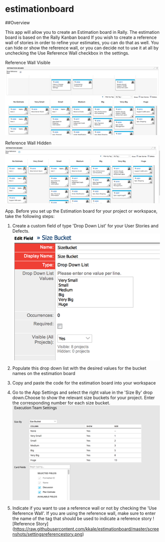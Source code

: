 estimationboard
===============

##Overview

This app will allow you to create an Estimation board in Rally. The estimation board is based on the Rally Kanban board 
If you wish to create a reference wall of stories in order to refine your estimates, you can do that as well. You can hide or show the reference wall, or you can decide not to use it at all by unchecking the Use Reference Wall checkbox in the settings.

Reference Wall Visible
![Reference Wall Visible](https://raw.githubusercontent.com/kkale/estimationboard/master/screenshots/referencewallvisible.png) 

Reference Wall Hidden
![Reference Wall Hidden](https://raw.githubusercontent.com/kkale/estimationboard/master/screenshots/referencewallhidden.png)

App. Before you set up the Estimation board for your project or workspace, take the following steps:

1. Create a custom field of type 'Drop Down List' for your User Stories and Defects. 
![Custom Field for sizes](https://raw.githubusercontent.com/kkale/estimationboard/master/screenshots/sizebucketfield.png)

2. Populate this drop down list with the desired values for the bucket names on the estimation board

3. Copy and paste the code for the estimation board into your workspace

4. Go to the App Settings and select the right value in the 'Size By' drop down.Choose to show the relevant size buckets for your project. Enter the corresponding number for each size bucket. 
![settings](https://raw.githubusercontent.com/kkale/estimationboard/master/screenshots/settings-sizebucket.png)


5. Indicate if you want to use a reference wall or not by checking the 'Use Reference Wall'. If you are using the reference wall, make sure to enter the name of the tag that should be used to indicate a reference story
![Reference Story] (https://raw.githubusercontent.com/kkale/estimationboard/master/screenshots/settingsreferencestory.png)


